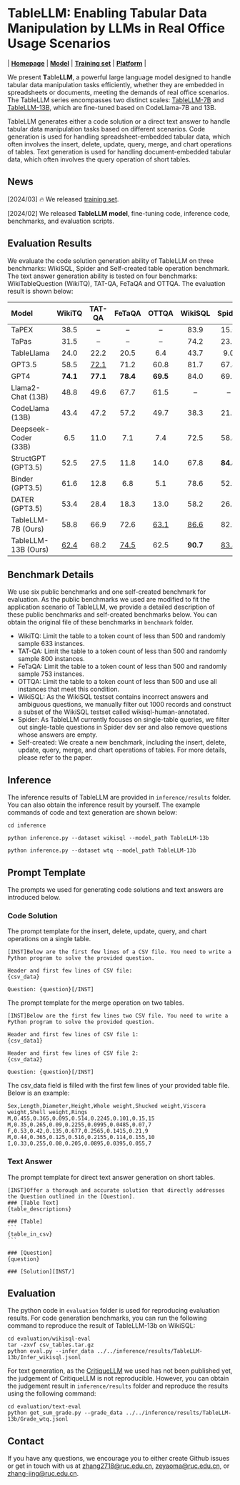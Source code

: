 # TableLLM: Enabling Tabular Data Manipulation by LLMs in Real Office Usage Scenarios

| **[Homepage](https://tablellm.github.io/)** | **[Model](https://huggingface.co/RUCKBReasoning/TableLLM-13b)** | **[Training set](https://huggingface.co/datasets/RUCKBReasoning/TableLLM-SFT)** | **[Platform](http://36.103.203.47:27824/)** |

We present **T**able**LLM**, a powerful large language model designed to handle tabular data manipulation tasks efficiently, whether they are embedded in spreadsheets or documents, meeting the demands of real office scenarios. The TableLLM series encompasses two distinct scales: [TableLLM-7B](https://huggingface.co/RUCKBReasoning/TableLLM-7b) and [TableLLM-13B](https://huggingface.co/RUCKBReasoning/TableLLM-13b), which are fine-tuned based on CodeLlama-7B and 13B.

TableLLM generates either a code solution or a direct text answer to handle tabular data manipulation tasks based on different scenarios. Code generation is used for handling spreadsheet-embedded tabular data, which often involves the insert, delete, update, query, merge, and chart operations of tables. Text generation is used for handling document-embedded tabular data, which often involves the query operation of short tables.

## News

[2024/03] 🔥 We released [training set](https://huggingface.co/datasets/RUCKBReasoning/TableLLM-SFT).

[2024/02] We released **TableLLM model**, fine-tuning code, inference code, benchmarks, and evaluation scripts.

## Evaluation Results
We evaluate the code solution generation ability of TableLLM on three benchmarks: WikiSQL, Spider and Self-created table operation benchmark. The text answer generation ability is tested on four benchmarks: WikiTableQuestion (WikiTQ), TAT-QA, FeTaQA and OTTQA. The evaluation result is shown below:

| Model                | WikiTQ | TAT-QA | FeTaQA |  OTTQA  | WikiSQL | Spider | Self-created | Average |
| :------------------- | :----: | :----: | :----: | :-----: | :-----: | :----: | :----------: | :-----: |
| TaPEX                |  38.5  |    –   |    –   |    –    |   83.9  |  15.0  |       /      |   45.8  |
| TaPas                |  31.5  |    –   |    –   |    –    |   74.2  |  23.1  |       /      |   42.9 |
| TableLlama           |  24.0  |  22.2  |  20.5  |   6.4   |   43.7  |   9.0  |       /      |   20.7  |
| GPT3.5               |  58.5  |<ins>72.1</ins>|  71.2  |  60.8   |   81.7   |  67.4  | 77.1 |   69.8  |
| GPT4                 |**74.1**|**77.1**|**78.4**|**69.5** |   84.0  |  69.5  |     77.8     | **75.8**|
| Llama2-Chat (13B)    |  48.8  |  49.6  |  67.7  |  61.5   |    –    |    –   |       –      |   56.9  |
| CodeLlama (13B)      |  43.4  |  47.2  |  57.2  |  49.7   |   38.3  |  21.9  |     47.6     |   43.6  |
| Deepseek-Coder (33B) |   6.5  |  11.0  |   7.1  |   7.4   |   72.5  |  58.4  |     73.9     |   33.8  |
| StructGPT (GPT3.5)   |  52.5  |  27.5  |  11.8  |  14.0   |   67.8  |**84.8**|       /      |   48.9  |
| Binder (GPT3.5)      |  61.6  |  12.8  |   6.8  |   5.1   |   78.6  |  52.6  |       /      |   42.5  |
| DATER (GPT3.5)       |  53.4  |  28.4  |  18.3  |  13.0   |   58.2  |  26.5  |       /      |   37.0  |
| TableLLM-7B (Ours)   |  58.8  |  66.9  |  72.6  |<ins>63.1</ins>|<ins>86.6</ins>|  82.6  |<ins>78.8</ins>|   72.8  |
| TableLLM-13B (Ours)  |<ins>62.4</ins>|  68.2  |<ins>74.5</ins>|  62.5   | **90.7**|<ins>83.4</ins>|   **80.8**   |<ins>74.7</ins>|

## Benchmark Details
We use six public benchmarks and one self-created benchmark for evaluation. As the public benchmarks we used are modified to fit the application scenario of TableLLM, we provide a detailed description of these public benchmarks and self-created benchmarks below. You can obtain the original file of these benchmarks in ```benchmark``` folder.
- WikiTQ: Limit the table to a token count of less than 500 and randomly sample 633 instances.
- TAT-QA: Limit the table to a token count of less than 500 and randomly sample 800 instances.
- FeTaQA: Limit the table to a token count of less than 500 and randomly sample 753 instances.
- OTTQA: Limit the table to a token count of less than 500 and use all instances that meet this condition.
- WikiSQL: As the WikiSQL testset contains incorrect answers and ambiguous questions, we manually filter out 1000 records and construct a subset of the WikiSQL testset called wikisql-human-annotated.
- Spider: As TableLLM currently focuses on single-table queries, we filter out single-table questions in Spider dev ser and also remove questions whose answers are empty.
- Self-created: We create a new benchmark, including the insert, delete, update, query, merge, and chart operations of tables. For more details, please refer to the paper.

## Inference
The inference results of TableLLM are provided in ```inference/results``` folder. You can also obtain the inference result by yourself. The example commands of code and text generation are shown below:
```
cd inference

python inference.py --dataset wikisql --model_path TableLLM-13b

python inference.py --dataset wtq --model_path TableLLM-13b
```

## Prompt Template
The prompts we used for generating code solutions and text answers are introduced below.

### Code Solution
The prompt template for the insert, delete, update, query, and chart operations on a single table.
```
[INST]Below are the first few lines of a CSV file. You need to write a Python program to solve the provided question.

Header and first few lines of CSV file:
{csv_data}

Question: {question}[/INST]
```

The prompt template for the merge operation on two tables.
```
[INST]Below are the first few lines two CSV file. You need to write a Python program to solve the provided question.

Header and first few lines of CSV file 1:
{csv_data1}

Header and first few lines of CSV file 2:
{csv_data2}

Question: {question}[/INST]
```

The csv_data field is filled with the first few lines of your provided table file. Below is an example:
```
Sex,Length,Diameter,Height,Whole weight,Shucked weight,Viscera weight,Shell weight,Rings
M,0.455,0.365,0.095,0.514,0.2245,0.101,0.15,15
M,0.35,0.265,0.09,0.2255,0.0995,0.0485,0.07,7
F,0.53,0.42,0.135,0.677,0.2565,0.1415,0.21,9
M,0.44,0.365,0.125,0.516,0.2155,0.114,0.155,10
I,0.33,0.255,0.08,0.205,0.0895,0.0395,0.055,7
```

### Text Answer
The prompt template for direct text answer generation on short tables.
````
[INST]Offer a thorough and accurate solution that directly addresses the Question outlined in the [Question].
### [Table Text]
{table_descriptions}

### [Table]
```
{table_in_csv}
```

### [Question]
{question}

### [Solution][INST/]
````

## Evaluation
The python code in ```evaluation``` folder is used for reproducing evaluation results. For code generation benchmarks, you can run the following command to reproduce the result of TableLLM-13b on WikiSQL:
```
cd evaluation/wikisql-eval
tar -zxvf csv_tables.tar.gz 
python eval.py --infer_data ../../inference/results/TableLLM-13b/Infer_wikisql.jsonl
```

For text generation, as the [CritiqueLLM](https://github.com/thu-coai/CritiqueLLM) we used has not been published yet, the judgement of CritiqueLLM is not reproducible. However, you can obtain the judgement result in ```inference/results``` folder and reproduce the results using the following command:
```
cd evaluation/text-eval
python get_sum_grade.py --grade_data ../../inference/results/TableLLM-13b/Grade_wtq.jsonl
```

## Contact
If you have any questions, we encourage you to either create Github issues or get in touch with us at <zhang2718@ruc.edu.cn>, <zeyaoma@ruc.edu.cn>, or <zhang-jing@ruc.edu.cn>.
